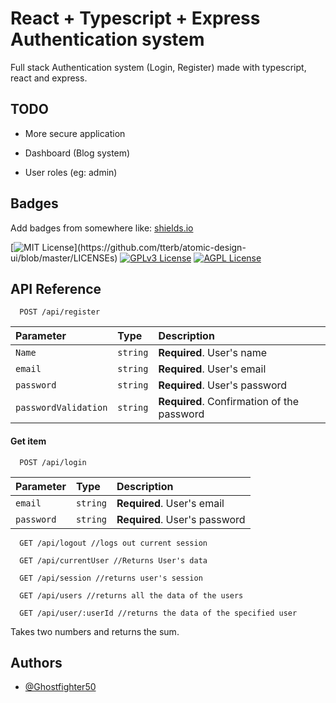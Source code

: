 
# React + Typescript + Express Authentication system

Full stack Authentication system (Login, Register) made with typescript, react and express.



## TODO

- More secure application

- Dashboard (Blog system)

- User roles (eg: admin)


## Badges

Add badges from somewhere like: [shields.io](https://shields.io/)

[![MIT License](https://img.shields.io/apm/l/atomic-design-ui.svg?)](https://github.com/tterb/atomic-design-ui/blob/master/LICENSEs)
[![GPLv3 License](https://img.shields.io/badge/License-GPL%20v3-yellow.svg)](https://opensource.org/licenses/)
[![AGPL License](https://img.shields.io/badge/license-AGPL-blue.svg)](http://www.gnu.org/licenses/agpl-3.0)


## API Reference


```
  POST /api/register
```

| Parameter | Type     | Description                |
| :-------- | :------- | :------------------------- |
| `Name` | `string` | **Required**. User's name    |
| `email` | `string` | **Required**. User's email    |
| `password` | `string` | **Required**. User's password    |
| `passwordValidation` | `string` | **Required**. Confirmation of the password    |

#### Get item

```
  POST /api/login
```

| Parameter | Type     | Description                       |
| :-------- | :------- | :-------------------------------- |
| `email`      | `string` | **Required**. User's email |
| `password`      | `string` | **Required**. User's password |

```
  GET /api/logout //logs out current session
```
```
  GET /api/currentUser //Returns User's data
```
```
  GET /api/session //returns user's session
```
```
  GET /api/users //returns all the data of the users
```
```
  GET /api/user/:userId //returns the data of the specified user
```

Takes two numbers and returns the sum.


## Authors

- [@Ghostfighter50](https://www.github.com/Ghostfighter50)

